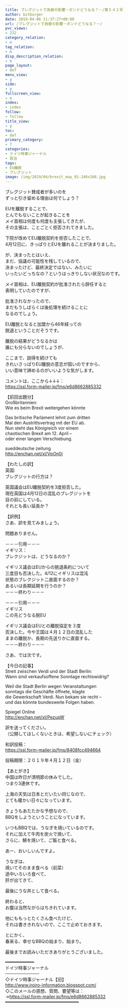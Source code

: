 ```yaml
---
title: ブレグジットで為替の影響－ポンドどうなる？－/第５４２号
author: bitburger
date: 2019-04-06 11:37:27+00:00
url: /ブレグジットで為替の影響－ポンドどうなる？－/
pvc_views:
- 232
category_relation:
- n
tag_relation:
- n
disp_description_relation:
- n
page_layout:
- def
menu_view:
- y
side:
- y
fullscreen_view:
- n
index:
- index
follow:
- follow
title_view:
- y
toc:
- def
primary_category:
- 7
categories:
- ドイツ時事ジャーナル
- 政治
tags:
- EU離脱
- ブレグジット
image: /img/2019/04/brexit_may_01-246x168.jpg
---
```

ブレグジット賛成者が多いのを  
ずっと引き留める理由は何でしょう？  
  
EUを離脱することで、  
とんでもないことが起きることを  
メイ首相は何度も何度も主張してきたが、  
その主張は、ことごとく拒否されてきました。  
  
下院が改めてEU離脱契約を拒否したことで、  
4月12日に、きっぱりとEUを離れることが決まりました。

が、決まったとはいえ、  
まだ、協議の可能性を残しているので、  
決まったけど、最終決定ではない、みたいに  
いったいどっちなの？というはっきりしない状況なのです。  
  
メイ首相は、EU離脱契約が批准されたら辞任すると  
表明していたのですが、  
  
批准されなかったので、  
まだもうしばらくは後処理を続けることに  
なるのでしょう。

EU離脱となると加盟から46年経っての  
脱退ということだそうです。  
  
離脱の結果がどうなるかは  
誰にも分らないのでしょうが、  
  
ここまで、説得を続けても  
きれいさっぱりEU離脱の意志が固いのですから、  
いい意味で諦めるのがいいような気がします。

コメントは、ここから↓↓↓：  
<a rel="noopener" href="https://ssl.form-mailer.jp/fms/e6d8662885332" target="_blank">https://ssl.form-mailer.jp/fms/e6d8662885332</a>

【前回出題分】  
Großbritannien:  
Wie es beim Brexit weitergehen könnte  
  
Das britische Parlament lehnt zum dritten  
Mal den Austrittsvertrag mit der EU ab.  
Nun steht das Königreich vor einem  
chaotischen Brexit am 12. April &#8211;  
oder einer langen Verschiebung.  
  
sueddeutsche zeitung  
<a rel="noopener" href="http://enchan.net/xl/VpOn0j" target="_blank">http://enchan.net/xl/VpOn0j</a>

【わたしの訳】  
英国:  
ブレグジットの行方は？  
  
英国議会はEU離脱契約を3度拒否した。  
現在英国は4月12日の混乱のブレグジットを  
目の前にしている。  
それとも長い延長か？

【訳例】  
さあ、訳を見てみましょう。  
  
問題ありません。

－－－引用－－－  
イギリス：  
ブレクジットは、どうなるのか？  
  
イギリス議会はEUからの脱退条約について  
三度目も否決した。4/12にイギリスは混沌  
状態のブレクジット二直面するのか？  
あるいは長期延期を行うのか？  
－－－終わり－－－

－－－引用－－－  
イギリス  
この先どうなる脱EU  
  
イギリス議会はEUとの離脱協定を３度  
否決した。今や王国は４月１２日の混乱した  
ままの離脱か、長期の先送りかに直面する。  
－－－終わり－－－

さあ、では次です。  
  
【今日の記事】  
Streit zwischen Verdi und der Stadt Berlin:  
Wann sind verkaufsoffene Sonntage rechtswidrig?  
  
Weil die Stadt Berlin wegen Veranstaltungen  
sonntags die Geschäfte öffnete, klagte  
die Gewerkschaft Verdi. Nun bekam sie recht &#8211;  
und das könnte bundesweite Folgen haben.  
  
Spiegel Online  
<a rel="noopener" href="http://enchan.net/xl/PezupW" target="_blank">http://enchan.net/xl/PezupW</a>

訳を送ってください。  
（公開してほしくないときは、希望しないにチェック）  
  
和訳投稿：  
 <a rel="noopener" href="https://ssl.form-mailer.jp/fms/8408fcc494664" target="_blank">https://ssl.form-mailer.jp/fms/8408fcc494664</a>  
  
投稿期限：２０１９年４月１２日（金）

【あとがき】  
中国は昨日が清明節の休みでした。  
つまり3連休です。  
  
上海の天気は日本とだいたい同じなので、  
とても暖かい日々になっています。  
  
きょうもあたたかな予想なので、  
BBQをしようということになっています。  
  
いつもBBQでは、うなぎを焼いているのです。  
それに加えて牛肉を炭火で焼いて、  
さらに、鯖を焼いて、ご飯と食べる。  
  
あー、おいしいんですよ。  
  
うなぎは、  
焼いてそのまま食べる（前菜）  
途中いろいろ食べて、  
肝が出てきて、  
  
最後にうな丼として食べる。  
  
終わると、  
お腹は当然ながらはちきれています。  
  
他にももっとたくさん食べたけど、  
それは書ききれないので、ここで止めておきます。  
  
とにかく、  
春来る、幸せなBBQの始まり、始まり。  
  
最後までお読みいただきありがとうございました。

━━━━━━━━━━━  
ドイツ時事ジャーナル  
───────────  
◇ドイツ時事ジャーナル【旧】  
<a rel="noopener" href="http://www.iroiro-information.blogspot.com/" target="_blank">http://www.iroiro-information.blogspot.com/</a>  
◇このメールの感想、質問、要望等は：  
-><a rel="noopener" href="https://ssl.form-mailer.jp/fms/e6d8662885332" target="_blank">https://ssl.form-mailer.jp/fms/e6d8662885332</a>  
━━━━━━━━━━━━━━━━━━━━━━━━━━━━